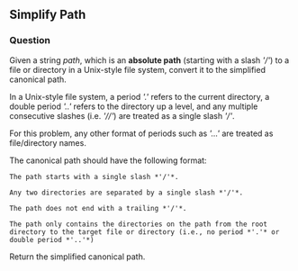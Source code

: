 ## Simplify Path

### Question

Given a string *path*, which is an **absolute path** (starting with a slash *'/'*) to a file or directory in a Unix-style file system, convert it to the simplified canonical path.

In a Unix-style file system, a period *'.'* refers to the current directory, a double period *'..'* refers to the directory up a level, and any multiple consecutive slashes (i.e. *'//'*) are treated as a single slash *'/'*. 

For this problem, any other format of periods such as *'...'* are treated as file/directory names.

The canonical path should have the following format:

    The path starts with a single slash *'/'*.

    Any two directories are separated by a single slash *'/'*.

    The path does not end with a trailing *'/'*.

    The path only contains the directories on the path from the root directory to the target file or directory (i.e., no period *'.'* or double period *'..'*)

Return the simplified canonical path.
